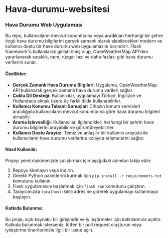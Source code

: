 # Hava-durumu-websitesi
### Hava Durumu Web Uygulaması

Bu repo, kullanıcıların mevcut konumlarına veya aradıkları herhangi bir şehre özgü hava durumu bilgilerini gerçek zamanlı olarak alabilecekleri modern ve kullanıcı dostu bir hava durumu web uygulamasını barındırır. Flask framework'ü kullanılarak geliştirilmiş olup, OpenWeatherMap API'den yararlanarak sıcaklık, nem, rüzgar hızı ve daha fazlası gibi hava durumu verilerini sunar.

#### Özellikler:

- **Gerçek Zamanlı Hava Durumu Bilgileri:** Uygulama, OpenWeatherMap API kullanarak gerçek zamanlı hava durumu verileri sağlar.
- **Çoklu Dil Desteği:** Kullanıcılar, uygulamayı Türkçe, İngilizce ve Hollandaca olmak üzere üç farklı dilde kullanabilirler.
- **Kullanıcı Konumu Tabanlı Sonuçlar:** Cihazın konum servisleri aracılığıyla kullanıcıların mevcut konumlarına göre hava durumu bilgileri alınabilir.
- **Arama İşlevselliği:** Kullanıcılar, ilgilendikleri herhangi bir şehrin hava durumu bilgilerini arayabilir ve görüntüleyebilirler.
- **Kullanıcı Dostu Arayüz:** Temiz ve anlaşılır bir kullanıcı arayüzü ile kullanıcıların hava durumu verilerine kolayca erişmelerini sağlar.
#### Nasıl Kullanılır:

Projeyi yerel makinenizde çalıştırmak için aşağıdaki adımları takip edin:

1. Repoyu klonlayın veya indirin.
2. Gerekli Python paketlerini kurmak için `pip install -r requirements.txt` komutunu kullanın.
3. Flask uygulamasını başlatmak için `flask run` komutunu çalıştırın.
4. Tarayıcınızda `localhost:5000` adresine giderek uygulamayı kullanmaya başlayın.

#### Katkıda Bulunma:

Bu proje, açık kaynaklı bir girişimdir ve iyileştirmeler için katkılarınıza açıktır. Katkıda bulunmak isterseniz, lütfen bir pull request oluşturun veya iyileştirme önerilerinizle ilgili bir issue açın.
